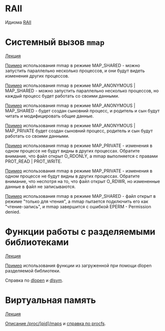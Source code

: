 ﻿
# RAII

Идиома [RAII](https://ru.wikipedia.org/wiki/%D0%9F%D0%BE%D0%BB%D1%83%D1%87%D0%B5%D0%BD%D0%B8%D0%B5_%D1%80%D0%B5%D1%81%D1%83%D1%80%D1%81%D0%B0_%D0%B5%D1%81%D1%82%D1%8C_%D0%B8%D0%BD%D0%B8%D1%86%D0%B8%D0%B0%D0%BB%D0%B8%D0%B7%D0%B0%D1%86%D0%B8%D1%8F)

# Системный вызов `mmap`

[Лекция](https://github.com/hseos/hseos-course/blob/master/00-lectures/os08.pdf)

[Пример](/00-lectures/08-memory/mmap1.c) использования mmap в режиме MAP_SHARED - можно запустить параллельно несколько процессов, и они будут видеть изменения других процессов.

[Пример](/00-lectures/08-memory/mmap2.c) использования mmap в режиме MAP_ANONYMOUS | MAP_SHARED -
можно запустить параллельно несколько процессов, но каждый процесс будет работать со своими данными.

[Пример](/00-lectures/08-memory/mmap3.c) использования mmap в режиме MAP_ANONYMOUS | MAP_SHARED -
будет создан сыновний процесс, и родитель и сын будут читать и модифицировать общие данные.

[Пример](/00-lectures/08-memory/mmap4.c) использования mmap в режиме MAP_ANONYMOUS | MAP_PRIVATE
будет создан сыновний процесс, родитель и сын будут работать со своими данными.

[Пример](/00-lectures/08-memory/mmap5.c) использования mmap в режиме MAP_PRIVATE - изменения в одном процессе не будут видны в других процессах. Обратите внимание, что файл открыт O_RDONLY, а mmap выполняется с правами PROT_READ | PROT_WRITE.

[Пример](/00-lectures/08-memory/mmap6.c) использования mmap в режиме MAP_PRIVATE - изменения в одном процессе не будут видны в других процессах. Обратите внимание, что неспотря на то, что файл открыт O_RDWR, но измененные данные в файл не записываются.

[Пример](/00-lectures/08-memory/mmap7.c) использования mmap в режиме MAP_SHARED - файл открыт в режиме "только для чтения", а mmap пытается подключить его как "чтение-запись", и mmap завершится с ошибкой EPERM - Permission denied.

# Функции работы с разделяемыми библиотеками

[Лекция](https://github.com/hseos/hseos-course/blob/master/00-lectures/os10.pdf)

[Пример](/00-lectures/10-memory/dluser.c) использования функции из загруженной при помощи dlopen разделяемой библиотеки.

Справка по [dlopen](http://man7.org/linux/man-pages/man3/dlopen.3.html) и [dlsym](http://man7.org/linux/man-pages/man3/dlsym.3.html).

# Виртуальная память

[Лекция](https://github.com/hseos/hseos-course/blob/master/00-lectures/os09.pdf)

[Описание /proc/\[pid\]/maps](http://stackoverflow.com/questions/1401359/understanding-linux-proc-id-maps/1401595#1401595) и [справка по procfs](http://man7.org/linux/man-pages/man5/proc.5.html).
